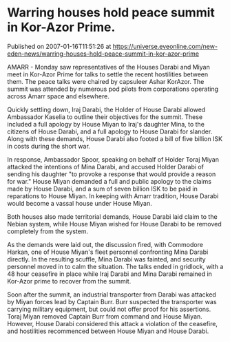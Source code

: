 # Warring houses hold peace summit in Kor-Azor Prime.
Published on 2007-01-16T11:51:26 at https://universe.eveonline.com/new-eden-news/warring-houses-hold-peace-summit-in-kor-azor-prime

AMARR - Monday saw representatives of the Houses Darabi and Miyan meet in Kor-Azor Prime for talks to settle the recent hostilities between them. The peace talks were chaired by capsuleer Ashar KorAzor. The summit was attended by numerous pod pilots from corporations operating across Amarr space and elsewhere. 

Quickly settling down, Iraj Darabi, the Holder of House Darabi allowed Ambassador Kaselia to outline their objectives for the summit. These included a full apology by House Miyan to Iraj's daughter Mina, to the citizens of House Darabi, and a full apology to House Darabi for slander. Along with these demands, House Darabi also footed a bill of five billion ISK in costs during the short war. 

In response, Ambassador Spoor, speaking on behalf of Holder Toraj Miyan attacked the intentions of Mina Darabi, and accused Holder Darabi of sending his daughter "to provoke a response that would provide a reason for war." House Miyan demanded a full and public apology to the claims made by House Darabi, and a sum of seven billion ISK to be paid in reparations to House Miyan. In keeping with Amarr tradition, House Darabi would become a vassal house under House Miyan. 

Both houses also made territorial demands, House Darabi laid claim to the Nebian system, while House Miyan wished for House Darabi to be removed completely from the system. 

As the demands were laid out, the discussion fired, with Commodore Harkan, one of House Miyan's fleet personnel confronting Mina Darabi directly. In the resulting scuffle, Mina Darabi was fainted, and security personnel moved in to calm the situation. The talks ended in gridlock, with a 48 hour ceasefire in place while Iraj Darabi and Mina Darabi remained in Kor-Azor prime to recover from the summit. 

Soon after the summit, an industrial transporter from Darabi was attacked by Miyan forces lead by Captain Burr. Burr suspected the transporter was carrying military equipment, but could not offer proof for his assertions. Toraj Miyan removed Captain Burr from command and House Miyan. However, House Darabi considered this attack a violation of the ceasefire, and hostilities recommenced between House Miyan and House Darabi.
